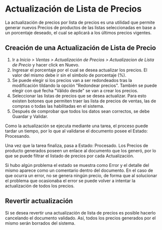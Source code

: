 # Actualización de Lista de Precios

La actualización de precios por lista de precios es una utilidad que permite generar nuevos Precios de productos de las listas seleccionadas en base a un porcentaje deseado, el cual se aplicará a los últimos precios vigentes.


## Creación de una Actualización de Lista de Precio

1. Ir a *Inicio > Ventas > Actualización de Precios > Actualizacion de Lista de Precio* y hacer click en Nuevo.
2. Ingresar el porcentaje por el cual se desea actualizar los precios. El valor del mismo debe ir sin el símbolo de porcentaje (%).
3. Se puede elegir si los precios van a ser redondeados tras la modificación tildando la opción "Redondear precios". También se puede elegir con qué fecha "Válido desde" se van a crear los precios.
4. Seleccionar las listas de precios que se desea actualizar. Para esto existen botones que permiten traer las lista de precios de ventas, las de compras o todas las habilitadas en el sistema.
5. Después de comprobar que todos los datos sean correctos, se debe Guardar y Validar.

Como la actualización se ejecuta mediante una tarea, el proceso puede tardar un tiempo, por lo que al validarse el documento posee el Estado: Procesando.

Una vez que la tarea finaliza, pasa a Estado: Procesado. Los Precios de producto generados poseen un enlace al documento que los generó, por lo que se puede filtrar el listado de precios por cada Actualización.

Si hubo algún problema el estado se muestra como Error y el detalle del mismo aparece como un comentario dentro del documento. En el caso de que ocurra un error, no se genera ningún precio, de forma que al solucionar el problema que ocasionaba el error se puede volver a intentar la actualización de todos los precios.

## Revertir actualización

Si se desea revertir una actualización de lista de precios es posible hacerlo cancelando el documento validado. Así, todos los precios generados por el mismo serán borrados del sistema.
